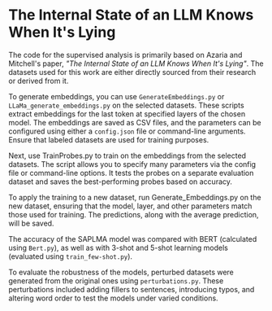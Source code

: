 # The Internal State of an LLM Knows When It's Lying
The code for the supervised analysis is primarily based on Azaria and Mitchell's paper, *"The Internal State of an LLM Knows When It's Lying"*. The datasets used for this work are either directly sourced from their research or derived from it.

To generate embeddings, you can use `GenerateEmbeddings.py` or `LLaMa_generate_embeddings.py` on the selected datasets. These scripts extract embeddings for the last token at specified layers of the chosen model. The embeddings are saved as CSV files, and the parameters can be configured using either a `config.json` file or command-line arguments. Ensure that labeled datasets are used for training purposes.

Next, use TrainProbes.py to train on the embeddings from the selected datasets. The script allows you to specify many parameters via the config file or command-line options. It tests the probes on a separate evaluation dataset and saves the best-performing probes based on accuracy.

To apply the training to a new dataset, run Generate_Embeddings.py on the new dataset, ensuring that the model, layer, and other parameters match those used for training. The predictions, along with the average prediction, will be saved.

The accuracy of the SAPLMA model was compared with BERT (calculated using `Bert.py`), as well as with 3-shot and 5-shot learning models (evaluated using `train_few-shot.py`).

To evaluate the robustness of the models, perturbed datasets were generated from the original ones using `perturbations.py`. These perturbations included adding fillers to sentences, introducing typos, and altering word order to test the models under varied conditions.
